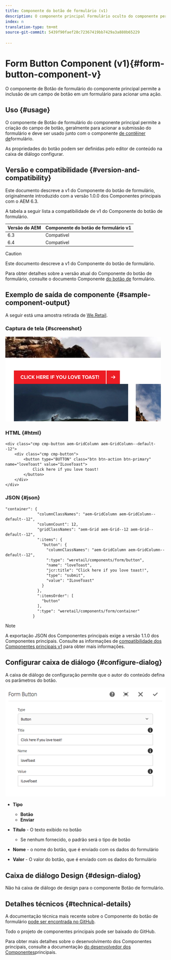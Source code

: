 ```yaml
---
title: Componente do botão de formulário (v1)
description: O componente principal Formulário oculto do componente permite a inclusão de um campo oculto em um formulário.
index: n
translation-type: tm+mt
source-git-commit: 5439f90faef28c72367419bb7429a3a880b65229

---
```



# Form Button Component (v1){#form-button-component-v}

O componente de Botão de formulário do componente principal permite a inclusão de um campo de botão em um formulário para acionar uma ação.

## Uso {#usage}

O componente de Botão de formulário do componente principal permite a criação do campo de botão, geralmente para acionar a submissão do formulário e deve ser usado junto com o componente [de contêiner de](form-container.md)formulário.

As propriedades do botão podem ser definidas pelo editor de conteúdo na caixa de diálogo [](form-button-v1.md#main-pars_title)configurar.

## Versão e compatibilidade {#version-and-compatibility}

Este documento descreve a v1 do Componente do botão de formulário, originalmente introduzido com a versão 1.0.0 dos Componentes principais com o AEM 6.3.

A tabela a seguir lista a compatibilidade de v1 do Componente do botão de formulário.

| Versão do AEM | Componente do botão de formulário v1 |
|--- |--- |
| 6.3 | Compatível |
| 6.4 | Compatível |

>[!CAUTION]
>
>Este documento descreve a v1 do Componente do botão de formulário.
>
>Para obter detalhes sobre a versão atual do Componente do botão de formulário, consulte o documento Componente [do botão de](form-button.md) formulário.

## Exemplo de saída de componente {#sample-component-output}

A seguir está uma amostra retirada de [We.Retail](https://helpx.adobe.com/experience-manager/6-4/sites/developing/using/we-retail.html).

### Captura de tela {#screenshot}

![](assets/chlimage_1-48.png)

### HTML {#html}

```
<div class="cmp cmp-button aem-GridColumn aem-GridColumn--default--12">
    <div class="cmp cmp-button">
        <button type="BUTTON" class="btn btn-action btn-primary" name="loveToast" value="ILoveToast">
            Click here if you love toast!
        </button>
    </div>
</div>
```

### JSON {#json}

```
"container": {
              "columnClassNames": "aem-GridColumn aem-GridColumn--default--12",
              "columnCount": 12,
              "gridClassNames": "aem-Grid aem-Grid--12 aem-Grid--default--12",
              ":items": {
                "button": {
                  "columnClassNames": "aem-GridColumn aem-GridColumn--default--12",
                  ":type": "weretail/components/form/button",
                  "name": "loveToast",
                  "jcr:title": "Click here if you love toast!",
                  "type": "submit",
                  "value": "ILoveToast"
                }
              },
              ":itemsOrder": [
                "button"
              ],
              ":type": "weretail/components/form/container"
            }
```

>[!NOTE]
>
>A exportação JSON dos Componentes principais exige a versão 1.1.0 dos Componentes principais. Consulte as informações de [compatibilidade dos Componentes principais v1](versions.md#main-pars_title_236368006) para obter mais informações.

## Configurar caixa de diálogo {#configure-dialog}

A caixa de diálogo de configuração permite que o autor do conteúdo defina os parâmetros do botão.

![](assets/chlimage_1-49.png)

* **Tipo**
   * **Botão**
   * **Enviar**

* **Título** - O texto exibido no botão
   * Se nenhum fornecido, o padrão será o tipo de botão

* **Nome** - o nome do botão, que é enviado com os dados do formulário
* **Valor** - O valor do botão, que é enviado com os dados do formulário

## Caixa de diálogo Design {#design-dialog}

Não há caixa de diálogo de design para o componente Botão de formulário.

## Detalhes técnicos {#technical-details}

A documentação técnica mais recente sobre o Componente do botão de formulário [pode ser encontrada no GitHub](https://github.com/adobe/aem-core-wcm-components/tree/master/content/src/content/jcr_root/apps/core/wcm/components/form/button/v1/button).

Todo o projeto de componentes principais pode ser baixado do GitHub.

Para obter mais detalhes sobre o desenvolvimento dos Componentes principais, consulte a documentação [do desenvolvedor dos Componentes](developing.md)principais.
